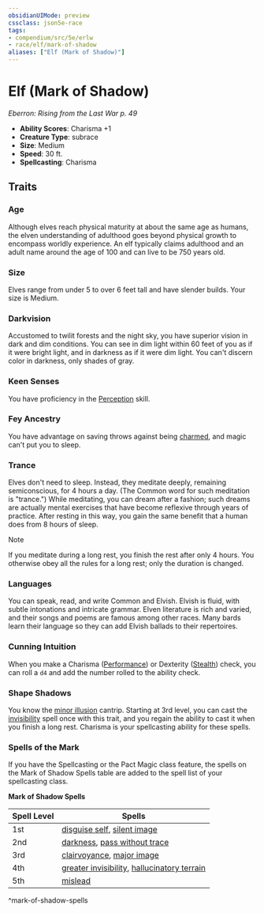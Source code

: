 ```yaml
---
obsidianUIMode: preview
cssclass: json5e-race
tags:
- compendium/src/5e/erlw
- race/elf/mark-of-shadow
aliases: ["Elf (Mark of Shadow)"]
---
```


# Elf (Mark of Shadow)
*Eberron: Rising from the Last War p. 49*

- **Ability Scores**: Charisma +1
- **Creature Type**: subrace
- **Size**: Medium
- **Speed**: 30 ft.
- **Spellcasting**: Charisma


## Traits

### Age

Although elves reach physical maturity at about the same age as humans, the elven understanding of adulthood goes beyond physical growth to encompass worldly experience. An elf typically claims adulthood and an adult name around the age of 100 and can live to be 750 years old.

### Size

Elves range from under 5 to over 6 feet tall and have slender builds. Your size is Medium.

### Darkvision

Accustomed to twilit forests and the night sky, you have superior vision in dark and dim conditions. You can see in dim light within 60 feet of you as if it were bright light, and in darkness as if it were dim light. You can't discern color in darkness, only shades of gray.

### Keen Senses

You have proficiency in the [Perception](../../../Rules%20&%20Options/5e%20Rules/skills.md##Perception) skill.

### Fey Ancestry

You have advantage on saving throws against being [charmed](../../../Rules%20&%20Options/5e%20Rules/conditions.md##charmed), and magic can't put you to sleep.

### Trance

Elves don't need to sleep. Instead, they meditate deeply, remaining semiconscious, for 4 hours a day. (The Common word for such meditation is "trance.") While meditating, you can dream after a fashion; such dreams are actually mental exercises that have become reflexive through years of practice. After resting in this way, you gain the same benefit that a human does from 8 hours of sleep.

> [!note]
> If you meditate during a long rest, you finish the rest after only 4 hours. You otherwise obey all the rules for a long rest; only the duration is changed.

### Languages

You can speak, read, and write Common and Elvish. Elvish is fluid, with subtle intonations and intricate grammar. Elven literature is rich and varied, and their songs and poems are famous among other races. Many bards learn their language so they can add Elvish ballads to their repertoires.

### Cunning Intuition

When you make a Charisma ([Performance](../../../Rules%20&%20Options/5e%20Rules/skills.md##Performance)) or Dexterity ([Stealth](../../../Rules%20&%20Options/5e%20Rules/skills.md##Stealth)) check, you can roll a `d4` and add the number rolled to the ability check.

### Shape Shadows

You know the [minor illusion](../../spells/minor-illusion.md#) cantrip. Starting at 3rd level, you can cast the [invisibility](../../spells/invisibility.md#) spell once with this trait, and you regain the ability to cast it when you finish a long rest. Charisma is your spellcasting ability for these spells.

### Spells of the Mark

If you have the Spellcasting or the Pact Magic class feature, the spells on the Mark of Shadow Spells table are added to the spell list of your spellcasting class.

**Mark of Shadow Spells**

| Spell Level | Spells |
|-------------|--------|
| 1st | [disguise self](../../spells/disguise-self.md#), [silent image](../../spells/silent-image.md#) |
| 2nd | [darkness](../../spells/darkness.md#), [pass without trace](../../spells/pass-without-trace.md#) |
| 3rd | [clairvoyance](../../spells/clairvoyance.md#), [major image](../../spells/major-image.md#) |
| 4th | [greater invisibility](../../spells/greater-invisibility.md#), [hallucinatory terrain](../../spells/hallucinatory-terrain.md#) |
| 5th | [mislead](../../spells/mislead.md#) |
^mark-of-shadow-spells